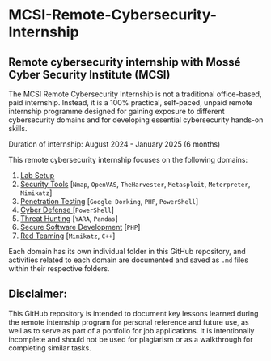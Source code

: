 # MCSI-Remote-Cybersecurity-Internship
## Remote cybersecurity internship with Mossé Cyber Security Institute (MCSI)

The MCSI Remote Cybersecurity Internship is not a traditional office-based, paid internship. Instead, it is a 100% practical, self-paced, unpaid remote internship programme designed for gaining exposure to different cybersecurity domains and for developing essential cybersecurity hands-on skills.

Duration of internship: August 2024 - January 2025 (6 months)

This remote cybersecurity internship focuses on the following domains:
1. [Lab Setup](https://github.com/aaronamran/MCSI-Remote-Cybersecurity-Internship/blob/main/Lab%20Setup/CONTENTS-Lab-Setup.md)  
2. [Security Tools](https://github.com/aaronamran/MCSI-Remote-Cybersecurity-Internship/blob/main/Security%20Tools/CONTENTS-Security-Tools.md)  [`Nmap`, `OpenVAS`, `TheHarvester`, `Metasploit`, `Meterpreter`, `Mimikatz`]
3. [Penetration Testing](https://github.com/aaronamran/MCSI-Remote-Cybersecurity-Internship/blob/main/Penetration%20Testing/CONTENTS-Penetration-Testing.md)  [`Google Dorking`, `PHP`, `PowerShell`]
4. [Cyber Defense ](https://github.com/aaronamran/MCSI-Remote-Cybersecurity-Internship/blob/main/Cyber%20Defense/CONTENTS-Cyber-Defense.md)  [`PowerShell`]
5. [Threat Hunting](https://github.com/aaronamran/MCSI-Remote-Cybersecurity-Internship/blob/main/Threat%20Hunting/CONTENTS-Threat-Hunting.md) [`YARA`, `Pandas`]
6. [Secure Software Development](https://github.com/aaronamran/MCSI-Remote-Cybersecurity-Internship/blob/main/Secure%20Software%20Development/CONTENTS-Secure-Software-Development.md)  [`PHP`]
7. [Red Teaming](https://github.com/aaronamran/MCSI-Remote-Cybersecurity-Internship/blob/main/Red%20Teaming/CONTENTS-Red-Teaming.md)  [`Mimikatz`, `C++`]

Each domain has its own individual folder in this GitHub repository, and activities related to each domain are documented and saved as `.md` files within their respective folders.

## Disclaimer:
This GitHub repository is intended to document key lessons learned during the remote internship program for personal reference and future use, as well as to serve as part of a portfolio for job applications. It is intentionally incomplete and should not be used for plagiarism or as a walkthrough for completing similar tasks.

